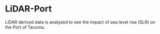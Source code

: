# LiDAR-Port
LiDAR derived data is analyzed to see the impact of sea level rise (SLR) on the Port of Tacoma.
